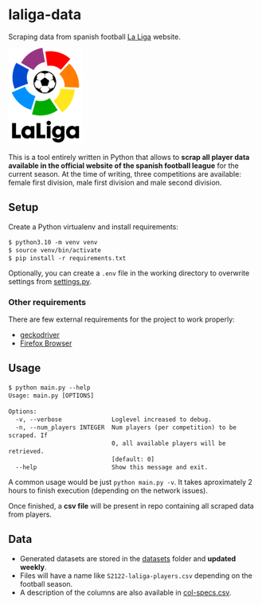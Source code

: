 # laliga-data

Scraping data from spanish football [La Liga](https://laliga.com/) website.

![LaLiga Logo](laliga-logo.png)

This is a tool entirely written in Python that allows to **scrap all player data available in the official website of the spanish football league** for the current season. At the time of writing, three competitions are available: female first division, male first division and male second division.

## Setup

Create a Python virtualenv and install requirements:

```console
$ python3.10 -m venv venv
$ source venv/bin/activate
$ pip install -r requirements.txt
```

Optionally, you can create a `.env` file in the working directory to overwrite settings from [settings.py](settings.py).

### Other requirements

There are few external requirements for the project to work properly:

- [geckodriver](https://github.com/mozilla/geckodriver/releases)
- [Firefox Browser](https://www.mozilla.org/firefox/download/)

## Usage

```console
$ python main.py --help
Usage: main.py [OPTIONS]

Options:
  -v, --verbose              Loglevel increased to debug.
  -n, --num_players INTEGER  Num players (per competition) to be scraped. If
                             0, all available players will be retrieved.
                             [default: 0]
  --help                     Show this message and exit.
```

A common usage would be just `python main.py -v`. It takes aproximately 2 hours to finish execution (depending on the network issues).

Once finished, a **csv file** will be present in repo containing all scraped data from players.

## Data

- Generated datasets are stored in the [datasets](datasets) folder and **updated weekly**.
- Files will have a name like `S2122-laliga-players.csv` depending on the football season.
- A description of the columns are also available in [col-specs.csv](datasets/col-specs.csv).

